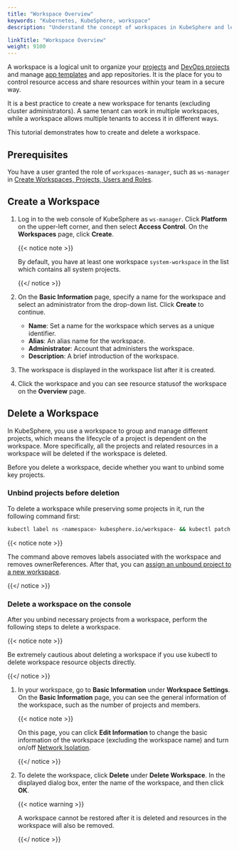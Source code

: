 ```yaml
---
title: "Workspace Overview"
keywords: "Kubernetes, KubeSphere, workspace"
description: "Understand the concept of workspaces in KubeSphere and learn how to create and delete a workspace."

linkTitle: "Workspace Overview"
weight: 9100
---
```


A workspace is a logical unit to organize your [projects](../../project-administration/) and [DevOps projects](../../devops-user-guide/) and manage [app templates](../upload-helm-based-application/) and app repositories. It is the place for you to control resource access and share resources within your team in a secure way.

It is a best practice to create a new workspace for tenants (excluding cluster administrators). A same tenant can work in multiple workspaces, while a workspace allows multiple tenants to access it in different ways.

This tutorial demonstrates how to create and delete a workspace.

## Prerequisites

You have a user granted the role of `workspaces-manager`, such as `ws-manager` in [Create Workspaces, Projects, Users and Roles](../../quick-start/create-workspace-and-project/).

## Create a Workspace

1. Log in to the web console of KubeSphere as `ws-manager`. Click **Platform** on the upper-left corner, and then select **Access Control**. On the **Workspaces** page, click **Create**.

   {{< notice note >}}

   By default, you have at least one workspace `system-workspace` in the list which contains all system projects.

   {{</ notice >}}

2. On the **Basic Information** page, specify a name for the workspace and select an administrator from the drop-down list. Click **Create** to continue.

   - **Name**: Set a name for the workspace which serves as a unique identifier.
   - **Alias**: An alias name for the workspace.
   - **Administrator**: Account that administers the workspace.
   - **Description**: A brief introduction of the workspace.

3. The workspace is displayed in the workspace list after it is created.

4. Click the workspace and you can see resource statusof the workspace on the **Overview** page.

## Delete a Workspace

In KubeSphere, you use a workspace to group and manage different projects, which means the lifecycle of a project is dependent on the workspace. More specifically, all the projects and related resources in a workspace will be deleted if the workspace is deleted.

Before you delete a workspace, decide whether you want to unbind some key projects.

### Unbind projects before deletion

To delete a workspace while preserving some projects in it, run the following command first:

```bash
kubectl label ns <namespace> kubesphere.io/workspace- && kubectl patch ns <namespace>   -p '{"metadata":{"ownerReferences":[]}}' --type=merge
```

{{< notice note >}} 

The command above removes labels associated with the workspace and removes ownerReferences. After that, you can [assign an unbound project to a new workspace](../../faq/access-control/add-kubernetes-namespace-to-kubesphere-workspace/).

{{</ notice >}} 

### Delete a workspace on the console

After you unbind necessary projects from a workspace, perform the following steps to delete a workspace.

{{< notice note >}} 

Be extremely cautious about deleting a workspace if you use kubectl to delete workspace resource objects directly.

{{</ notice >}} 

1. In your workspace, go to **Basic Information** under **Workspace Settings**. On the **Basic Information** page, you can see the general information of the workspace, such as the number of projects and members.

   {{< notice note >}}

   On this page, you can click **Edit Information** to change the basic information of the workspace (excluding the workspace name) and turn on/off [Network Isolation](../../workspace-administration/workspace-network-isolation/).

   {{</ notice >}} 

2. To delete the workspace, click **Delete** under **Delete Workspace**. In the displayed dialog box, enter the name of the workspace, and then click **OK**.

   {{< notice warning >}}

   A workspace cannot be restored after it is deleted and resources in the workspace will also be removed.

   {{</ notice >}}

